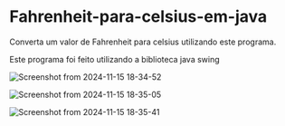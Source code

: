 # Fahrenheit-para-celsius-em-java
Converta um valor de Fahrenheit para celsius utilizando este programa.

Este programa foi feito utilizando a biblioteca java swing




![Screenshot from 2024-11-15 18-34-52](https://github.com/user-attachments/assets/97192a2e-1f64-4a4c-b625-5e5b1559252e)





![Screenshot from 2024-11-15 18-35-05](https://github.com/user-attachments/assets/da06e762-f885-4921-8a63-7628cd6aa8a9)








![Screenshot from 2024-11-15 18-35-41](https://github.com/user-attachments/assets/2db09be9-44df-4844-9230-28fada8c58aa)


